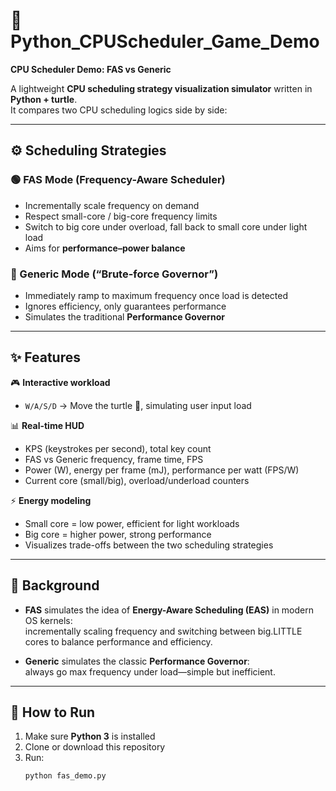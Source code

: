 # 🐢 Python_CPUScheduler_Game_Demo
**CPU Scheduler Demo: FAS vs Generic**

A lightweight **CPU scheduling strategy visualization simulator** written in **Python + turtle**.  
It compares two CPU scheduling logics side by side:  

---

## ⚙️ Scheduling Strategies

### 🟢 FAS Mode (Frequency-Aware Scheduler)
- Incrementally scale frequency on demand  
- Respect small-core / big-core frequency limits  
- Switch to big core under overload, fall back to small core under light load  
- Aims for **performance–power balance**  

### 🔴 Generic Mode (“Brute-force Governor”)
- Immediately ramp to maximum frequency once load is detected  
- Ignores efficiency, only guarantees performance  
- Simulates the traditional **Performance Governor**  

---

## ✨ Features

🎮 **Interactive workload**  
- `W/A/S/D` → Move the turtle 🐢, simulating user input load  

📊 **Real-time HUD**  
- KPS (keystrokes per second), total key count  
- FAS vs Generic frequency, frame time, FPS  
- Power (W), energy per frame (mJ), performance per watt (FPS/W)  
- Current core (small/big), overload/underload counters  

⚡ **Energy modeling**  
- Small core = low power, efficient for light workloads  
- Big core = higher power, strong performance  
- Visualizes trade-offs between the two scheduling strategies  

---

## 📖 Background

- **FAS** simulates the idea of **Energy-Aware Scheduling (EAS)** in modern OS kernels:  
  incrementally scaling frequency and switching between big.LITTLE cores to balance performance and efficiency.  

- **Generic** simulates the classic **Performance Governor**:  
  always go max frequency under load—simple but inefficient.  

---

## 🚀 How to Run

1. Make sure **Python 3** is installed  
2. Clone or download this repository  
3. Run:  
   ```bash
   python fas_demo.py

